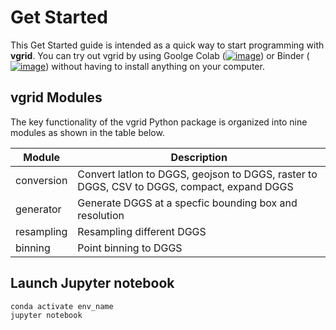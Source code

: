 # Get Started

This Get Started guide is intended as a quick way to start programming with **vgrid**. You can try out vgrid by using Goolge Colab ([![image](https://colab.research.google.com/assets/colab-badge.svg)](https://colab.research.google.com/github/opengeoshub/vgrid/blob/master)) or Binder ([![image](https://mybinder.org/badge_logo.svg)](https://mybinder.org/v2/gh/opengeoshub/vgrid/HEAD)) without having to install anything on your computer.

## vgrid Modules

The key functionality of the vgrid Python package is organized into nine modules as shown in the table below.

| Module     | Description                                                                                |
| ---------- | ------------------------------------------------------------------------------------------ |
| conversion | Convert latlon to DGGS, geojson to DGGS, raster to DGGS, CSV to DGGS, compact, expand DGGS |
| generator  | Generate DGGS at a specfic bounding box and resolution                                     |
| resampling | Resampling different DGGS                                                                  |
| binning    | Point binning to DGGS                                                                      |

## Launch Jupyter notebook

```bash
conda activate env_name
jupyter notebook
```

